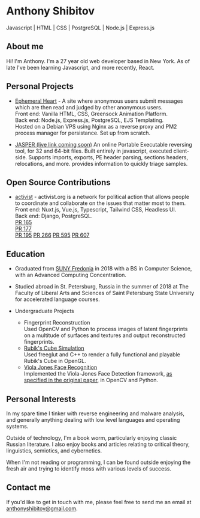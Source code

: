 # Anthony Shibitov
Javascript | HTML | CSS | PostgreSQL | Node.js | Express.js

## About me 

Hi! I'm Anthony. I'm a 27 year old web developer based in New York. As of late I've been learning Javascript, and more recently, React.

## Personal Projects

 - [Ephemeral Heart](https://www.ephemeralheart.com/) - A site where anonymous users submit messages which are then read and judged by other anonymous users.  
   Front end: Vanilla HTML, CSS, Greensock Animation Platform.  
   Back end: Node.js, Express.js, PostgreSQL, EJS Templating.  
   Hosted on a Debian VPS using Nginx as a reverse proxy and PM2 process manager for persistance. Set up from scratch.  
   
 - [JASPER (live link coming soon)](#)
   An online Portable Executable reversing tool, for 32 and 64-bit files.
   Built entirely in javascript, executed client-side.
   Supports imports, exports, PE header parsing, sections headers, relocations, and more. provides information to quickly triage samples.

## Open Source Contributions

 - [activist](https://activist.org/) - activist.org is a network for political action that allows people to coordinate and collaborate on the issues that matter most to them.
   Front end: Nuxt.js, Vue.js, Typescript, Tailwind CSS, Headless UI.  
   Back end: Django, PostgreSQL.  
   [PR 165](https://github.com/activist-org/activist/pull/165)  
   [PR 177](https://github.com/activist-org/activist/pull/177)  
   [PR 195](https://github.com/activist-org/activist/pull/195)
   [PR 266](https://github.com/activist-org/activist/pull/266)
   [PR 595](https://github.com/activist-org/activist/pull/595)
   [PR 607](https://github.com/activist-org/activist/pull/607)


## Education

 - Graduated from [SUNY Fredonia](https://www.suny.edu/campuses/fredonia/) in 2018 with a BS in Computer Science, with an Advanced Computing Concentration.  
 - Studied abroad in St. Petersburg, Russia in the summer of 2018 at The Faculty of Liberal Arts and Sciences of Saint Petersburg State University for accelerated language courses.  

 - Undergraduate Projects
   - Fingerprint Reconstruction  
     Used OpenCV and Python to process images of latent fingerprints on a multitude of surfaces and textures and output reconstructed fingerprints.
   - [Rubik's Cube Simulation](https://github.com/anthonyshibitov/rubiks-cube)  
     Used freeglut and C++ to render a fully functional and playable Rubik's Cube in OpenGL.  
   - [Viola Jones Face Recognition](https://github.com/jkieberk/viola-jones)  
     Implemented the Viola-Jones Face Detection framework, [as specified in the original paper](https://www.cs.cmu.edu/~efros/courses/LBMV07/Papers/viola-cvpr-01.pdf), in OpenCV and Python.


## Personal Interests

In my spare time I tinker with reverse engineering and malware analysis, and generally anything dealing with low level languages and operating systems.

Outside of technology, I'm a book worm, particularly enjoying classic Russian literature. I also enjoy books and articles relating to critical theory, linguistics, semiotics, and cybernetics.  

When I'm not reading or programming, I can be found outside enjoying the fresh air and trying to identify moss with various levels of success.  

## Contact me

If you'd like to get in touch with me, please feel free to send me an email at <anthonyshibitov@gmail.com>.
